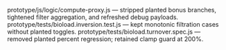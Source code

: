 prototype/js/logic/compute-proxy.js — stripped planted bonus branches, tightened filter aggregation, and refreshed debug payloads.
prototype/tests/bioload.inversion.test.js — kept monotonic filtration cases without planted toggles.
prototype/tests/bioload.turnover.spec.js — removed planted percent regression; retained clamp guard at 200%.
